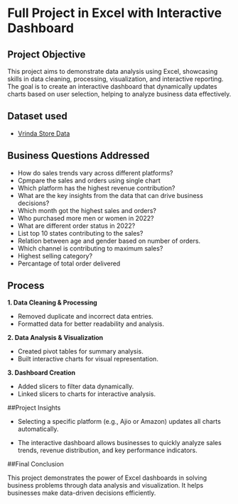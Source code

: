 # Full Project in Excel with Interactive Dashboard
## Project Objective
This project aims to demonstrate data analysis using Excel, showcasing skills in data cleaning, processing, visualization, and interactive reporting. The goal is to create an interactive dashboard that dynamically updates charts based on user selection, helping to analyze business data effectively.

## Dataset used
- <a href="https://github.com/alina-khan-1/Data-Analyst-Excel/blob/main/project%201.xlsx">Vrinda Store Data</a>
## Business Questions Addressed
- How do sales trends vary across different platforms?
- Cpmpare the sales and orders using single chart
- Which platform has the highest revenue contribution?
- What are the key insights from the data that can drive business decisions?
- Which month got the highest sales and orders?
- Who purchased more men or women in 2022?
- What are different order status in 2022?
- List top 10 states contributing to the sales?
- Relation between age and gender based on number of orders.
- Which channel is contributing to maximum sales?
- Highest selling category?
- Percantage of total order delivered 

## Process
**1. Data Cleaning & Processing**
- Removed duplicate and incorrect data entries.
- Formatted data for better readability and analysis.

**2. Data Analysis & Visualization**
- Created pivot tables for summary analysis.
- Built interactive charts for visual representation.

**3. Dashboard Creation**
- Added slicers to filter data dynamically.
- Linked slicers to charts for interactive analysis.

##Project Insights

- Selecting a specific platform (e.g., Ajio or Amazon) updates all charts automatically.

- The interactive dashboard allows businesses to quickly analyze sales trends, revenue distribution, and key performance indicators.

##Final Conclusion

This project demonstrates the power of Excel dashboards in solving business problems through data analysis and visualization. It helps businesses make data-driven decisions efficiently.
